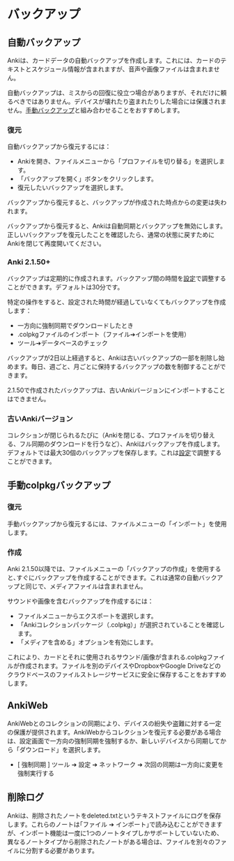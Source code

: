 # バックアップ

<!-- toc -->

## 自動バックアップ

Ankiは、カードデータの自動バックアップを作成します。これには、カードのテキストとスケジュール情報が含まれますが、音声や画像ファイルは含まれません。

自動バックアップは、ミスからの回復に役立つ場合がありますが、それだけに頼るべきではありません。デバイスが壊れたり盗まれたりした場合には保護されません。[手動バックアップ](#手動colpkgバックアップ)と組み合わせることをおすすめします。

### 復元

自動バックアップから復元するには：

- Ankiを開き、ファイルメニューから「プロファイルを切り替る」を選択します。
- 「バックアップを開く」ボタンをクリックします。
- 復元したいバックアップを選択します。

バックアップから復元すると、バックアップが作成された時点からの変更は失われます。

バックアップから復元すると、Ankiは自動同期とバックアップを無効にします。正しいバックアップを復元したことを確認したら、通常の状態に戻すためにAnkiを閉じて再度開いてください。

### Anki 2.1.50+

バックアップは定期的に作成されます。バックアップ間の時間を[設定](preferences.md)で調整することができます。デフォルトは30分です。

特定の操作をすると、設定された時間が経過していなくてもバックアップを作成します：

- 一方向に強制同期でダウンロードしたとき
- .colpkgファイルのインポート（ファイル➔インポートを使用）
- ツール➔データベースのチェック

バックアップが2日以上経過すると、Ankiは古いバックアップの一部を削除し始めます。毎日、週ごと、月ごとに保持するバックアップの数を制御することができます。

2.1.50で作成されたバックアップは、古いAnkiバージョンにインポートすることはできません。

### 古いAnkiバージョン

コレクションが閉じられるたびに（Ankiを閉じる、プロファイルを切り替える、フル同期のダウンロードを行うなど）、Ankiはバックアップを作成します。デフォルトでは最大30個のバックアップを保存します。これは[設定](preferences.md)で調整することができます。

## 手動colpkgバックアップ

### 復元

手動バックアップから復元するには、ファイルメニューの「インポート」を使用します。

### 作成

Anki 2.1.50以降では、ファイルメニューの「バックアップの作成」を使用すると､すぐにバックアップを作成することができます。これは通常の自動バックアップと同じで、メディアファイルは含まれません。

サウンドや画像を含むバックアップを作成するには：

- ファイルメニューからエクスポートを選択します。
- 「Ankiコレクションパッケージ（.colpkg）」が選択されていることを確認します。
- 「メディアを含める」オプションを有効にします。

これにより、カードとそれに使用されるサウンド/画像が含まれる.colpkgファイルが作成されます。ファイルを別のデバイスやDropboxやGoogle Driveなどのクラウドベースのファイルストレージサービスに安全に保存することをおすすめします。

## AnkiWeb

AnkiWebとのコレクションの同期により、デバイスの紛失や盗難に対する一定の保護が提供されます。AnkiWebからコレクションを復元する必要がある場合は、設定画面で一方向の強制同期を強制するか、新しいデバイスから同期してから「ダウンロード」を選択します。
* \[ 強制同期 \] ツール ➔ 設定 ➔ ネットワーク ➔ 次回の同期は一方向に変更を強制実行する


## 削除ログ

Ankiは、削除されたノートをdeleted.txtというテキストファイルにログを保存します。これらのノートは｢ファイル ➔ インポート｣で読み込むことができますが、インポート機能は一度に1つのノートタイプしかサポートしていないため、異なるノートタイプから削除されたノートがある場合は、ファイルを別々のファイルに分割する必要があります。




<!--

## Automatic backups

Anki will create automatic backups of your card data. These include the text
on your cards and your scheduling information, but do not include sounds or
image files.

Automatic backups can be useful to recover from mistakes, but you should not
rely solely on them. Because they are stored on your local device, they will not
protect you if your device breaks or is stolen. We recommend you combine them with
[manual backups](#manual-colpkg-backups).

### Restoring

To restore from an automatic backup:

- Open Anki, and choose Switch Profile from the File menu.
- Click on the "Open Backup" button.
- Select the backup you wish to restore from.

When restoring from a backup, any changes made since the backup was created will be lost.

Anki disables automatic syncing and backups when you restore from a backup. Once you're
happy that you've restored the correct backup, close and re-open Anki to return to normal.

### Anki 2.1.50+

Backups are created periodically. You can configure the time between backups
in the [preferences](preferences.md) screen. The default is 30 minutes.

Certain operations will trigger a backup, even if the configured time has not
elapsed yet:

- A one-way sync download
- Importing a .colpkg file using File>Import
- Tools>Check Database

After backups are two days old, Anki will start removing some of the older ones.
You can control how many daily, weekly and monthly backups you'd like to keep.

Backups created with 2.1.50 will not be importable into older Anki versions.

### Older Anki versions

Each time your collection is closed (when closing Anki, switching
profiles, or doing a full sync download), Anki creates a backup. By default
it will store up to 30 backups; you can adjust this in the [preferences](preferences.md).

## Manual colpkg backups

### Restoring

You can restore from a manual backup by using File>Import.

### Creating

In Anki 2.1.50+, you can use File>Create Backup to trigger an immediate backup. This
functions like regular automatic backups, and does not include media files.

To create a backup that includes your sounds and images:

- Select Export from the File menu.
- Ensure "Anki collection package (.colpkg)" is selected.
- Enable the "include media" option.

This will create a .colpkg file that contains all of your cards and any sounds/images they
use. We recommend you store the file somewhere safe, like a different device, or a cloud-based
file storage service like Dropbox or Google Drive.

## AnkiWeb

[Synchronising](./syncing.md) your collection with AnkiWeb provides some level of protection
against your device being lost or stolen. If you need to restore your collection from AnkiWeb,
you can force a one-way sync in the preferences screen, or sync from a new device, and then choose
"Download".

## Deletion log

Anki logs deleted notes to a text file called deleted.txt in your
profile folder. These notes are in a text format that can be read by
File&gt;Import, though please note the import feature only supports a
single note type at one time, so if you have deleted notes from
different note types, you'll need to split the file into separate files
for each note type first.
-->